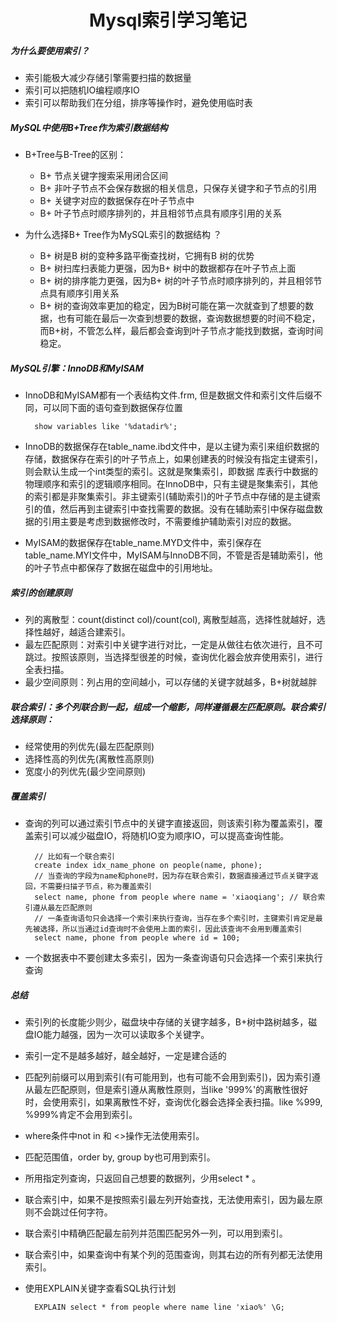 <center><h1>Mysql索引学习笔记</h1></center>

##### 为什么要使用索引？

* 索引能极大减少存储引擎需要扫描的数据量
* 索引可以把随机IO编程顺序IO
* 索引可以帮助我们在分组，排序等操作时，避免使用临时表


##### MySQL中使用B+Tree作为索引数据结构

* B+Tree与B-Tree的区别：
	* B+ 节点关键字搜索采用闭合区间
	* B+ 非叶子节点不会保存数据的相关信息，只保存关键字和子节点的引用
	* B+ 关键字对应的数据保存在叶子节点中
	* B+ 叶子节点时顺序排列的，并且相邻节点具有顺序引用的关系

* 为什么选择B+ Tree作为MySQL索引的数据结构 ？
	* B+ 树是B 树的变种多路平衡查找树，它拥有B 树的优势
	* B+ 树扫库扫表能力更强，因为B+ 树中的数据都存在叶子节点上面
	* B+ 树的排序能力更强，因为B+ 树的叶子节点时顺序排列的，并且相邻节点具有顺序引用关系
	* B+ 树的查询效率更加的稳定，因为B树可能在第一次就查到了想要的数据，也有可能在最后一次查到想要的数据，查询数据想要的时间不稳定，而B+树，不管怎么样，最后都会查询到叶子节点才能找到数据，查询时间稳定。

##### MySQL引擎：InnoDB和MyISAM

* InnoDB和MyISAM都有一个表结构文件.frm, 但是数据文件和索引文件后缀不同，可以同下面的语句查到数据保存位置

		show variables like '%datadir%';
* InnoDB的数据保存在table_name.ibd文件中，是以主键为索引来组织数据的存储，数据保存在索引的叶子节点上，如果创建表的时候没有指定主键索引，则会默认生成一个int类型的索引。这就是聚集索引，即数据 库表行中数据的物理顺序和索引的逻辑顺序相同。在InnoDB中，只有主键是聚集索引，其他的索引都是非聚集索引。非主键索引(辅助索引)的叶子节点中存储的是主键索引的值，然后再到主键索引中查找需要的数据。没有在辅助索引中保存磁盘数据的引用主要是考虑到数据修改时，不需要维护辅助索引对应的数据。
* MyISAM的数据保存在table_name.MYD文件中，索引保存在table_name.MYI文件中，MyISAM与InnoDB不同，不管是否是辅助索引，他的叶子节点中都保存了数据在磁盘中的引用地址。

##### 索引的创建原则

* 列的离散型：count(distinct col)/count(col), 离散型越高，选择性就越好，选择性越好，越适合建索引。
* 最左匹配原则：对索引中关键字进行对比，一定是从做往右依次进行，且不可跳过。按照该原则，当选择型很差的时候，查询优化器会放弃使用索引，进行全表扫描。
* 最少空间原则：列占用的空间越小，可以存储的关键字就越多，B+树就越胖


#####  联合索引：多个列联合到一起，组成一个缩影，同样遵循最左匹配原则。联合索引选择原则：
	
* 经常使用的列优先(最左匹配原则)
* 选择性高的列优先(离散性高原则)
* 宽度小的列优先(最少空间原则)

##### 覆盖索引

* 查询的列可以通过索引节点中的关键字直接返回，则该索引称为覆盖索引，覆盖索引可以减少磁盘IO，将随机IO变为顺序IO，可以提高查询性能。

		// 比如有一个联合索引
		create index idx_name_phone on people(name, phone);
		// 当查询的字段为name和phone时，因为存在联合索引，数据直接通过节点关键字返回，不需要扫描子节点，称为覆盖索引
		select name, phone from people where name = 'xiaoqiang'; // 联合索引遵从最左匹配原则
		// 一条查询语句只会选择一个索引来执行查询，当存在多个索引时，主键索引肯定是最先被选择，所以当通过id查询时不会使用上面的索引，因此该查询不会用到覆盖索引
		select name, phone from people where id = 100;

* 一个数据表中不要创建太多索引，因为一条查询语句只会选择一个索引来执行查询

##### 总结

* 索引列的长度能少则少，磁盘块中存储的关键字越多，B+树中路树越多，磁盘IO能力越强，因为一次可以读取多个关键字。
* 索引一定不是越多越好，越全越好，一定是建合适的
* 匹配列前缀可以用到索引(有可能用到，也有可能不会用到索引)，因为索引遵从最左匹配原则，但是索引遵从离散性原则，当like '999%'的离散性很好时，会使用索引，如果离散性不好，查询优化器会选择全表扫描。like %999, %999%肯定不会用到索引。
* where条件中not in 和 <>操作无法使用索引。
* 匹配范围值，order by, group by也可用到索引。
* 所用指定列查询，只返回自己想要的数据列，少用select * 。
* 联合索引中，如果不是按照索引最左列开始查找，无法使用索引，因为最左原则不会跳过任何字符。
* 联合索引中精确匹配最左前列并范围匹配另外一列，可以用到索引。
* 联合索引中，如果查询中有某个列的范围查询，则其右边的所有列都无法使用索引。
* 使用EXPLAIN关键字查看SQL执行计划

		EXPLAIN select * from people where name line 'xiao%' \G;
		